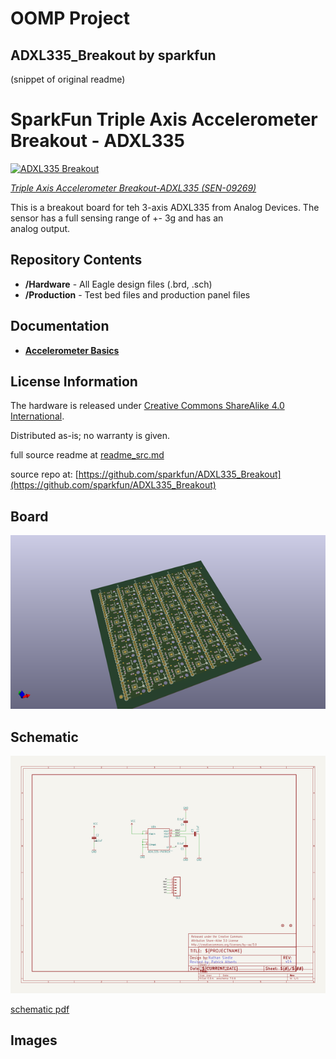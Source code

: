 # OOMP Project  
## ADXL335_Breakout  by sparkfun  
  
(snippet of original readme)  
  
SparkFun Triple Axis Accelerometer Breakout - ADXL335  
======================  
  
[![ADXL335 Breakout](https://cdn.sparkfun.com//assets/parts/2/7/6/8/09269-04.jpg)](https://www.sparkfun.com/products/9269)  
  
[*Triple Axis Accelerometer Breakout-ADXL335 (SEN-09269)*](https://www.sparkfun.com/products/9269)  
  
This is a breakout board for teh 3-axis ADXL335 from Analog Devices. The sensor has a full sensing range of +- 3g and has an  
analog output.   
  
Repository Contents  
-------------------  
* **/Hardware** - All Eagle design files (.brd, .sch)  
* **/Production** - Test bed files and production panel files  
  
Documentation  
--------------  
* **[Accelerometer Basics](https://learn.sparkfun.com/tutorials/accelerometer-basics)**  
  
License Information  
-------------------  
The hardware is released under [Creative Commons ShareAlike 4.0 International](https://creativecommons.org/licenses/by-sa/4.0/).  
  
Distributed as-is; no warranty is given.  
  
  full source readme at [readme_src.md](readme_src.md)  
  
source repo at: [https://github.com/sparkfun/ADXL335_Breakout](https://github.com/sparkfun/ADXL335_Breakout)  
## Board  
  
[![working_3d.png](working_3d_600.png)](working_3d.png)  
## Schematic  
  
[![working_schematic.png](working_schematic_600.png)](working_schematic.png)  
  
[schematic pdf](working_schematic.pdf)  
## Images  
